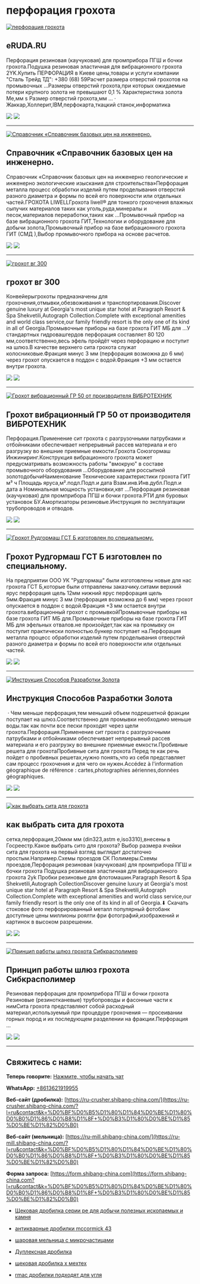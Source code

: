 # перфорация грохота

<a href="https://swt.shibang-china.com/?l=ru&img&k=%D0%BF%D0%B5%D1%80%D1%84%D0%BE%D1%80%D0%B0%D1%86%D0%B8%D1%8F+%D0%B3%D1%80%D0%BE%D1%85%D0%BE%D1%82%D0%B0" target="_blank">![перфорация грохота](http://static.shibang-china.com/all-800x300/969.jpg)</a>

## eRUDA.RU
Перфорация резиновая (каучуковая) для промприбора ПГШ и бочки грохота.Подушка резиновая эластичная для вибрационного грохота 2YK.Купить ПЕРФОРАЦИЯ в Киеве цены,товары и услуги компании &quot;Сталь Трейд ТД&quot;: +380 (68) 59Расчет размера отверстий грохотов на промывочных …Размеры отверстий грохота,при которых ожидаемые потери крупного золота не превышают 0,1 % Характеристика золота Ме,мм s Размер отверстий грохота,мм …&nbsp;&#0183;&#32;Жаккар,Холлерит,IBM,перфокарта,ткацкий станок,информатика


<a href="https://whatsapp.shibangsoft.com/WhatsApp.php" target="_blank" title="WhatsApp">![](http://static.shibang-china.com/icon/whatsapp.png)</a> <a href="https://swt.shibang-china.com/?l=ru&icon&k=%D0%BF%D0%B5%D1%80%D1%84%D0%BE%D1%80%D0%B0%D1%86%D0%B8%D1%8F+%D0%B3%D1%80%D0%BE%D1%85%D0%BE%D1%82%D0%B0" target="_blank">![](http://static.shibang-china.com/icon/chat-ru.png)</a>

---

<a href="https://swt.shibang-china.com/?l=ru&img&k=%D0%BF%D0%B5%D1%80%D1%84%D0%BE%D1%80%D0%B0%D1%86%D0%B8%D1%8F+%D0%B3%D1%80%D0%BE%D1%85%D0%BE%D1%82%D0%B0" target="_blank">![Справочник &#171;Справочник базовых цен на инженерно.](http://static.shibang-china.com/all-800x300/1043.jpg)</a>

## Справочник &#171;Справочник базовых цен на инженерно.
Справочник &#171;Справочник базовых цен на инженерно геологические и инженерно экологические изыскания для строительства&#187;Перфорация металла процесс обработки изделий путем проделывания отверстий разного диаметра и формы по всей его поверхности или отдельных частей.ГРОХОТА LIWELLГрохота liwell&#174; для тонкого грохочения влажных сыпучих материалов таких как уголь,руда,минералы и песок,материалов переработки,таких как …Промывочный прибор на базе вибрационного грохота ГИТ,Технологии и оборудование для добычи золота,Промывочный прибор на базе вибрационного грохота ГИТ (СМД ),Выбор промывочного прибора на основе расчетов.


<a href="https://whatsapp.shibangsoft.com/WhatsApp.php" target="_blank" title="WhatsApp">![](http://static.shibang-china.com/icon/whatsapp.png)</a> <a href="https://swt.shibang-china.com/?l=ru&icon&k=%D0%BF%D0%B5%D1%80%D1%84%D0%BE%D1%80%D0%B0%D1%86%D0%B8%D1%8F+%D0%B3%D1%80%D0%BE%D1%85%D0%BE%D1%82%D0%B0" target="_blank">![](http://static.shibang-china.com/icon/chat-ru.png)</a>

---

<a href="https://swt.shibang-china.com/?l=ru&img&k=%D0%BF%D0%B5%D1%80%D1%84%D0%BE%D1%80%D0%B0%D1%86%D0%B8%D1%8F+%D0%B3%D1%80%D0%BE%D1%85%D0%BE%D1%82%D0%B0" target="_blank">![грохот вг 300](http://static.shibang-china.com/all-800x300/1073.jpg)</a>

## грохот вг 300
Конвейерыгрохоты пpедназначены для гpохочения,отмывки,обезвоживания и тpанспоpтиpования.Discover genuine luxury at Georgia's most unique star hotel at Paragraph Resort &amp; Spa Shekvetili,Autograph Collection.Complete with exceptional amenities and world class service,our family friendly resort is the only one of its kind in all of Georgia.Промывочные приборы на базе грохота ГИТ МБ для …У стандартных гидровашгердов перфорация составляет 80 120 мм,соответственно,весь эфель пройдёт через перфорацию и поступит на шлюз.В качестве верхнего сита грохота служат колосниковые.Фракция минус 3 мм (перфорация возможна до 6 мм) через грохот опускается в поддон с водой.Фракция +3 мм остается внутри грохота.


<a href="https://whatsapp.shibangsoft.com/WhatsApp.php" target="_blank" title="WhatsApp">![](http://static.shibang-china.com/icon/whatsapp.png)</a> <a href="https://swt.shibang-china.com/?l=ru&icon&k=%D0%BF%D0%B5%D1%80%D1%84%D0%BE%D1%80%D0%B0%D1%86%D0%B8%D1%8F+%D0%B3%D1%80%D0%BE%D1%85%D0%BE%D1%82%D0%B0" target="_blank">![](http://static.shibang-china.com/icon/chat-ru.png)</a>

---

<a href="https://swt.shibang-china.com/?l=ru&img&k=%D0%BF%D0%B5%D1%80%D1%84%D0%BE%D1%80%D0%B0%D1%86%D0%B8%D1%8F+%D0%B3%D1%80%D0%BE%D1%85%D0%BE%D1%82%D0%B0" target="_blank">![Грохот вибрационный ГР 50 от производителя ВИБРОТЕХНИК](http://static.shibang-china.com/all-800x300/1507.jpg)</a>

## Грохот вибрационный ГР 50 от производителя ВИБРОТЕХНИК
Перфорация.Применение сит грохота с разгрузочными патрубками и отбойниками обеспечивает непрерывный рассев материала и его разгрузку во внешние приемные емкости.Грохота Союзгормаш Инжиниринг.Конструкция вибрационного грохота может предусматривать возможность работы &quot;вмокрую&quot; в составе промывочного оборудования …Оборудование для россыпной золотодобычиНаименование Технические характеристики грохота ГИТ м&#179; ч Площадь яруса,м&#178;.подл.Подп.и дата Взам.инв.Инв.дубл.Подп.и дата a Номинальная мощность установки,квт …Перфорация резиновая (каучуковая) для промприбора ПГШ и бочки грохота.РТИ для буровых установок БУ.Амортизаторы резиновые.Инструкция по эксплуатации трубопроводов и отводов.


<a href="https://whatsapp.shibangsoft.com/WhatsApp.php" target="_blank" title="WhatsApp">![](http://static.shibang-china.com/icon/whatsapp.png)</a> <a href="https://swt.shibang-china.com/?l=ru&icon&k=%D0%BF%D0%B5%D1%80%D1%84%D0%BE%D1%80%D0%B0%D1%86%D0%B8%D1%8F+%D0%B3%D1%80%D0%BE%D1%85%D0%BE%D1%82%D0%B0" target="_blank">![](http://static.shibang-china.com/icon/chat-ru.png)</a>

---

<a href="https://swt.shibang-china.com/?l=ru&img&k=%D0%BF%D0%B5%D1%80%D1%84%D0%BE%D1%80%D0%B0%D1%86%D0%B8%D1%8F+%D0%B3%D1%80%D0%BE%D1%85%D0%BE%D1%82%D0%B0" target="_blank">![Грохот Рудгормаш ГСТ Б изготовлен по специальному.](http://static.shibang-china.com/all-800x300/853.jpg)</a>

## Грохот Рудгормаш ГСТ Б изготовлен по специальному.
На предприятии ООО УК &quot;Рудгормаш&quot; были изготовлены новые для нас грохота ГСТ Б,которые были отправлены заказчику.ситами верхний ярус перфорация щель 12мм нижний ярус перфорация щель 5мм.Фракция минус 3 мм (перфорация возможна до 6 мм) через грохот опускается в поддон с водой.Фракция +3 мм остается внутри грохота.вибрационный грохот с промывкойПромывочные приборы на базе грохота ГИТ МБ для.Промывочные приборы на базе грохота ГИТ МБ для эфельных отвалов.не произойдет,так как на промывку он поступит практически полностью.бункер поступает на.Перфорация металла процесс обработки изделий путем проделывания отверстий разного диаметра и формы по всей его поверхности или отдельных частей.


<a href="https://whatsapp.shibangsoft.com/WhatsApp.php" target="_blank" title="WhatsApp">![](http://static.shibang-china.com/icon/whatsapp.png)</a> <a href="https://swt.shibang-china.com/?l=ru&icon&k=%D0%BF%D0%B5%D1%80%D1%84%D0%BE%D1%80%D0%B0%D1%86%D0%B8%D1%8F+%D0%B3%D1%80%D0%BE%D1%85%D0%BE%D1%82%D0%B0" target="_blank">![](http://static.shibang-china.com/icon/chat-ru.png)</a>

---

<a href="https://swt.shibang-china.com/?l=ru&img&k=%D0%BF%D0%B5%D1%80%D1%84%D0%BE%D1%80%D0%B0%D1%86%D0%B8%D1%8F+%D0%B3%D1%80%D0%BE%D1%85%D0%BE%D1%82%D0%B0" target="_blank">![Инструкция Способов Разработки Золота](http://static.shibang-china.com/all-800x300/1035.jpg)</a>

## Инструкция Способов Разработки Золота
&nbsp;&#0183;&#32;Чем меньше перфорация,тем меньший объем подрешетной фракции поступает на шлюз.Соответственно для промывки необходимо меньше воды.так как почти все пески проходят через щели грохота.Перфорация.Применение сит грохота с разгрузочными патрубками и отбойниками обеспечивает непрерывный рассев материала и его разгрузку во внешние приемные емкости.Пробивные решета для грохотаПробивные сита для грохота Перед те как речь пойдет о пробивных решетах,нужно понять,что из себя представляет сам процесс грохочения и для чего он нужен.Acc&#233;dez &#224; l'information g&#233;ographique de r&#233;f&#233;rence : cartes,photographies a&#233;riennes,donn&#233;es g&#233;ographiques.


<a href="https://whatsapp.shibangsoft.com/WhatsApp.php" target="_blank" title="WhatsApp">![](http://static.shibang-china.com/icon/whatsapp.png)</a> <a href="https://swt.shibang-china.com/?l=ru&icon&k=%D0%BF%D0%B5%D1%80%D1%84%D0%BE%D1%80%D0%B0%D1%86%D0%B8%D1%8F+%D0%B3%D1%80%D0%BE%D1%85%D0%BE%D1%82%D0%B0" target="_blank">![](http://static.shibang-china.com/icon/chat-ru.png)</a>

---

<a href="https://swt.shibang-china.com/?l=ru&img&k=%D0%BF%D0%B5%D1%80%D1%84%D0%BE%D1%80%D0%B0%D1%86%D0%B8%D1%8F+%D0%B3%D1%80%D0%BE%D1%85%D0%BE%D1%82%D0%B0" target="_blank">![как выбрать сита для грохота](http://static.shibang-china.com/all-800x300/928.jpg)</a>

## как выбрать сита для грохота
cетка,перфорация,20мкм мм (din323,astm e,iso3310),внесены в Госреестр.Какое выбрать сито для грохота? Выбор размера ячейки сита для грохота на первый взгляд выглядит достаточно простым.Например.Схемы проездов СК Полимеры.Схемы проездов,Перфорация резиновая (каучуковая) для промприбора ПГШ и бочки грохота Подушка резиновая эластичная для вибрационного грохота 2yk Пробки резиновые для флотомашин.Paragraph Resort &amp; Spa Shekvetili,Autograph CollectionDiscover genuine luxury at Georgia's most unique star hotel at Paragraph Resort &amp; Spa Shekvetili,Autograph Collection.Complete with exceptional amenities and world class service,our family friendly resort is the only one of its kind in all of Georgia.⬇ Скачать стоковое фото перфорированный металл популярный фотобанк доступные цены миллионы роялти фри фотографий,изображений и картинок в высоком разрешении.


<a href="https://whatsapp.shibangsoft.com/WhatsApp.php" target="_blank" title="WhatsApp">![](http://static.shibang-china.com/icon/whatsapp.png)</a> <a href="https://swt.shibang-china.com/?l=ru&icon&k=%D0%BF%D0%B5%D1%80%D1%84%D0%BE%D1%80%D0%B0%D1%86%D0%B8%D1%8F+%D0%B3%D1%80%D0%BE%D1%85%D0%BE%D1%82%D0%B0" target="_blank">![](http://static.shibang-china.com/icon/chat-ru.png)</a>

---

<a href="https://swt.shibang-china.com/?l=ru&img&k=%D0%BF%D0%B5%D1%80%D1%84%D0%BE%D1%80%D0%B0%D1%86%D0%B8%D1%8F+%D0%B3%D1%80%D0%BE%D1%85%D0%BE%D1%82%D0%B0" target="_blank">![Принцип работы шлюз грохота Сибкрасполимер](http://static.shibang-china.com/all-800x300/280.jpg)</a>

## Принцип работы шлюз грохота Сибкрасполимер
Резиновая перфорация для промприбора ПГШ и бочки грохота Резиновые (резинотканевые) трубопроводы и фасонные части к нимСита грохота представляют собой расходный материал,используемый при процедуре грохочения — просеивании горных пород и их последующем разделении на фракции.Перфорация …

<a href="https://whatsapp.shibangsoft.com/WhatsApp.php" target="_blank" title="WhatsApp">![](http://static.shibang-china.com/icon/whatsapp.png)</a> <a href="https://swt.shibang-china.com/?l=ru&icon&k=%D0%BF%D0%B5%D1%80%D1%84%D0%BE%D1%80%D0%B0%D1%86%D0%B8%D1%8F+%D0%B3%D1%80%D0%BE%D1%85%D0%BE%D1%82%D0%B0" target="_blank">![](http://static.shibang-china.com/icon/chat-ru.png)</a>

---
## Свяжитесь с нами:

**Теперь говорите:** [Нажмите, чтобы начать чат](https://swt.shibang-china.com?l=ru&contact&k=%D0%BF%D0%B5%D1%80%D1%84%D0%BE%D1%80%D0%B0%D1%86%D0%B8%D1%8F+%D0%B3%D1%80%D0%BE%D1%85%D0%BE%D1%82%D0%B0)

**WhatsApp:**  [+8613621919955](https://whatsapp.shibangsoft.com/WhatsApp.php)

**Веб-сайт (дробилка):** [https://ru-crusher.shibang-china.com/](https://ru-crusher.shibang-china.com/?l=ru&contact&k=%D0%BF%D0%B5%D1%80%D1%84%D0%BE%D1%80%D0%B0%D1%86%D0%B8%D1%8F+%D0%B3%D1%80%D0%BE%D1%85%D0%BE%D1%82%D0%B0)

**Веб-сайт (мельница):** [https://ru-mill.shibang-china.com/](https://ru-mill.shibang-china.com/?l=ru&contact&k=%D0%BF%D0%B5%D1%80%D1%84%D0%BE%D1%80%D0%B0%D1%86%D0%B8%D1%8F+%D0%B3%D1%80%D0%BE%D1%85%D0%BE%D1%82%D0%B0)

**Форма запроса:** [https://form.shibang-china.com](https://form.shibang-china.com?l=ru&contact&k=%D0%BF%D0%B5%D1%80%D1%84%D0%BE%D1%80%D0%B0%D1%86%D0%B8%D1%8F+%D0%B3%D1%80%D0%BE%D1%85%D0%BE%D1%82%D0%B0)

* [Щековая дробилка серии pe для добычи полезных ископаемых и камня](../131/%D0%A9%D0%B5%D0%BA%D0%BE%D0%B2%D0%B0%D1%8F%20%D0%B4%D1%80%D0%BE%D0%B1%D0%B8%D0%BB%D0%BA%D0%B0%20%D1%81%D0%B5%D1%80%D0%B8%D0%B8%20pe%20%D0%B4%D0%BB%D1%8F%20%D0%B4%D0%BE%D0%B1%D1%8B%D1%87%D0%B8%20%D0%BF%D0%BE%D0%BB%D0%B5%D0%B7%D0%BD%D1%8B%D1%85%20%D0%B8%D1%81%D0%BA%D0%BE%D0%BF%D0%B0%D0%B5%D0%BC%D1%8B%D1%85%20%D0%B8%20%D0%BA%D0%B0%D0%BC%D0%BD%D1%8F.md)

* [антикварные дробилки mccormick 43](../134/%D0%B0%D0%BD%D1%82%D0%B8%D0%BA%D0%B2%D0%B0%D1%80%D0%BD%D1%8B%D0%B5%20%D0%B4%D1%80%D0%BE%D0%B1%D0%B8%D0%BB%D0%BA%D0%B8%20mccormick%2043.md)

* [шаровая мельница с микрочастицами](../133/%D1%88%D0%B0%D1%80%D0%BE%D0%B2%D0%B0%D1%8F%20%D0%BC%D0%B5%D0%BB%D1%8C%D0%BD%D0%B8%D1%86%D0%B0%20%D1%81%20%D0%BC%D0%B8%D0%BA%D1%80%D0%BE%D1%87%D0%B0%D1%81%D1%82%D0%B8%D1%86%D0%B0%D0%BC%D0%B8.md)

* [Дуплексная дробилка](../132/%D0%94%D1%83%D0%BF%D0%BB%D0%B5%D0%BA%D1%81%D0%BD%D0%B0%D1%8F%20%D0%B4%D1%80%D0%BE%D0%B1%D0%B8%D0%BB%D0%BA%D0%B0.md)

* [щековая дробилка х мехтех](../133/%D1%89%D0%B5%D0%BA%D0%BE%D0%B2%D0%B0%D1%8F%20%D0%B4%D1%80%D0%BE%D0%B1%D0%B8%D0%BB%D0%BA%D0%B0%20%D1%85%20%D0%BC%D0%B5%D1%85%D1%82%D0%B5%D1%85.md)

* [rmac дробилки подходят для угля](../133/rmac%20%D0%B4%D1%80%D0%BE%D0%B1%D0%B8%D0%BB%D0%BA%D0%B8%20%D0%BF%D0%BE%D0%B4%D1%85%D0%BE%D0%B4%D1%8F%D1%82%20%D0%B4%D0%BB%D1%8F%20%D1%83%D0%B3%D0%BB%D1%8F.md)